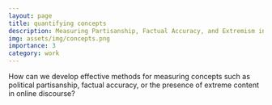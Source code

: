 ```yaml
---
layout: page
title: quantifying concepts
description: Measuring Partisanship, Factual Accuracy, and Extremism in Media Discourse
img: assets/img/concepts.png
importance: 3
category: work
---
```


How can we develop effective methods for measuring concepts such as political partisanship, factual accuracy, or the presence of extreme content in online discourse?





